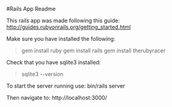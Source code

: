#Rails App Readme

This rails app was made following this guide: http://guides.rubyonrails.org/getting_started.html

Make sure you have installed the following:
> gem install ruby
> gem install rails
> gem install therubyracer

Check that you have sqlite3 installed:
> sqlite3 --version

To start the server running use: bin/rails server

Then navigate to:
 http://localhost:3000/
